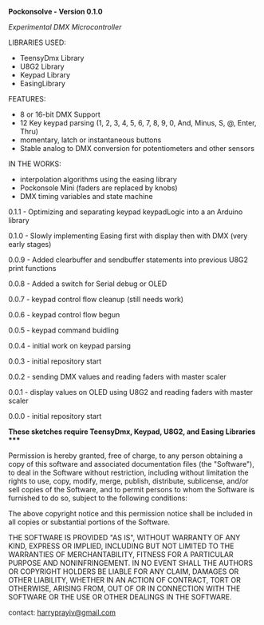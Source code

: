 <b>Pockonsolve - Version 0.1.0</b>

<i>Experimental DMX Microcontroller</i>

LIBRARIES USED:
  - TeensyDmx Library
  - U8G2 Library
  - Keypad Library
  - EasingLibrary



FEATURES:
  - 8 or 16-bit DMX Support
  - 12 Key keypad parsing (1, 2, 3, 4, 5, 6, 7, 8, 9, 0, And, Minus, S, @, Enter, Thru)
  - momentary, latch or instantaneous buttons
  - Stable analog to DMX conversion for potentiometers and other sensors

   IN THE WORKS:
  - interpolation algorithms using the easing library
  - Pockonsole Mini (faders are replaced by knobs)
  - DMX timing variables and state machine


0.1.1 - Optimizing and separating keypad keypadLogic into a an Arduino library

0.1.0 - Slowly implementing Easing first with display then with DMX (very early stages)

0.0.9 - Added clearbuffer and sendbuffer statements into previous U8G2 print functions

0.0.8 - Added a switch for Serial debug or OLED

0.0.7 - keypad control flow cleanup (still needs work)

0.0.6 - keypad control flow begun

0.0.5 - keypad command buidling

0.0.4 - initial work on keypad parsing

0.0.3 - initial repository start

0.0.2 - sending DMX values and reading faders with master scaler

0.0.1 - display values on OLED using U8G2 and reading faders with master scaler

0.0.0 - initial repository start




<b>These sketches require TeensyDmx, Keypad, U8G2, and Easing Libraries ***</b>

Permission is hereby granted, free of charge, to any person obtaining a copy
of this software and associated documentation files (the "Software"), to deal
in the Software without restriction, including without limitation the rights
to use, copy, modify, merge, publish, distribute, sublicense, and/or sell
copies of the Software, and to permit persons to whom the Software is
furnished to do so, subject to the following conditions:

The above copyright notice and this permission notice shall be included in
all copies or substantial portions of the Software.

THE SOFTWARE IS PROVIDED "AS IS", WITHOUT WARRANTY OF ANY KIND, EXPRESS OR
IMPLIED, INCLUDING BUT NOT LIMITED TO THE WARRANTIES OF MERCHANTABILITY,
FITNESS FOR A PARTICULAR PURPOSE AND NONINFRINGEMENT. IN NO EVENT SHALL THE
AUTHORS OR COPYRIGHT HOLDERS BE LIABLE FOR ANY CLAIM, DAMAGES OR OTHER
LIABILITY, WHETHER IN AN ACTION OF CONTRACT, TORT OR OTHERWISE, ARISING FROM,
OUT OF OR IN CONNECTION WITH THE SOFTWARE OR THE USE OR OTHER DEALINGS IN
THE SOFTWARE.

contact: harryprayiv@gmail.com
